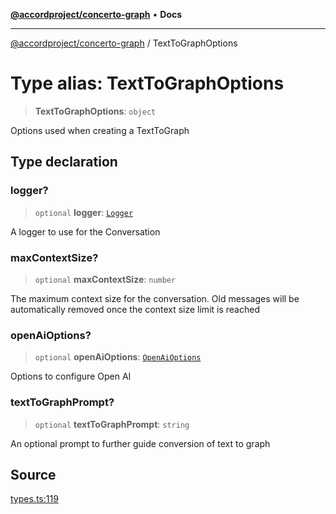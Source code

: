 [**@accordproject/concerto-graph**](../README.md) • **Docs**

***

[@accordproject/concerto-graph](../README.md) / TextToGraphOptions

# Type alias: TextToGraphOptions

> **TextToGraphOptions**: `object`

Options used when creating a TextToGraph

## Type declaration

### logger?

> `optional` **logger**: [`Logger`](Logger.md)

A logger to use for the Conversation

### maxContextSize?

> `optional` **maxContextSize**: `number`

The maximum context size for the conversation. Old messages
will be automatically removed once the context size limit is
reached

### openAiOptions?

> `optional` **openAiOptions**: [`OpenAiOptions`](OpenAiOptions.md)

Options to configure Open AI

### textToGraphPrompt?

> `optional` **textToGraphPrompt**: `string`

An optional prompt to further guide conversion of text to graph

## Source

[types.ts:119](https://github.com/accordproject/lab-concerto-graph/blob/9e94edc926719638323f93597ac11c7873b63663/src/types.ts#L119)
